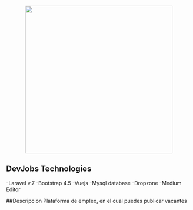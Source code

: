 <p align="center"><img src="https://res.cloudinary.com/dtfbvvkyp/image/upload/v1566331377/laravel-logolockup-cmyk-red.svg" width="400"></p>



## DevJobs Technologies
-Laravel v.7
-Bootstrap 4.5
-Vuejs
-Mysql database
-Dropzone
-Medium Editor

##Descripcion
Plataforma de empleo, en el cual puedes publicar vacantes 



